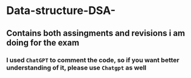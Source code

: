 # Data-structure-DSA-

## Contains both assingments and revisions i am doing for the exam 
### I used `ChatGPT` to comment the code, so if you want better understanding of it, please use `Chatgpt` as well 
